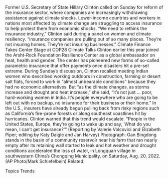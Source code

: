 Former U.S. Secretary of State Hillary Clinton called on Sunday for reform of the insurance sector, where companies are increasingly withdrawing assistance against climate shocks.
Lower-income countries and workers in nations most affected by climate change are struggling to access insurance to help protect them from economic shocks.
“We need to rethink the insurance industry,” Clinton said during a panel on women and climate resiliency. “Insurance companies are pulling out of so many places. They’re not insuring homes. They’re not insuring businesses.”
Climate Finance Takes Center Stage at COP28 Climate Talks
Clinton earlier this year joined the Arsht-Rock Foundation Resilience Center as a global ambassador on heat, health and gender. The center has pioneered new forms of so-called parametric insurance that offer payments once disasters hit a pre-set extreme.
During Sunday’s discussion, Clinton recalled meeting Indian women who described working outdoors in construction, farming or desert salt flats, forced to work in “almost unbearable conditions” because they had no economic alternatives.
But “as the climate changes, as storms increase and drought and heat increase,” she said, “it’s not just … poor, hard-working women in India. It’s people everywhere who are going to be left out with no backup, no insurance for their business or their home.”
In the U.S., insurers have already begun pulling back from risky regions such as California’s fire-prone forests or along southeast coastlines hit by hurricanes.
Clinton warned that this trend would escalate. “People in the United States, Europe, they’re going to wake up and say, ‘What do you mean, I can’t get insurance?'”
(Reporting by Valerie Volcovici and Elizabeth Piper; editing by Katy Daigle and Jan Harvey)
Photograph: Gan Bingdong stands in the basin of a community reservoir near his farm that ran nearly empty after its retaining wall started to leak and hot weather and drought conditions accelerated the loss of water, in Longquan village in southwestern China’s Chongqing Municipality, on Saturday, Aug. 20, 2022. (AP Photo/Mark Schiefelbein)
Related:

Topics
Trends
